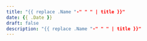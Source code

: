```yaml
---
title: "{{ replace .Name "-" " " | title }}"
date: {{ .Date }}
draft: false
description: "{{ replace .Name "-" " " | title }}"
---
```



